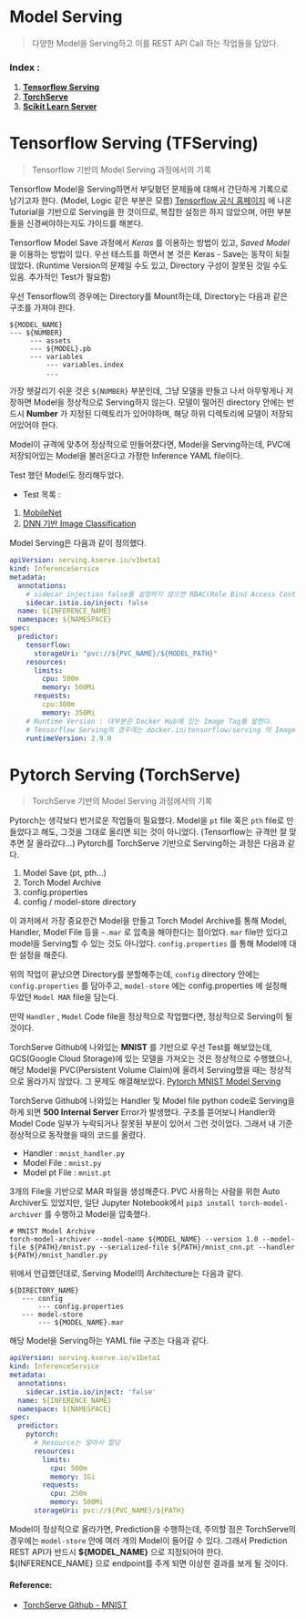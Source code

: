 # Model Serving
> 다양한 Model을 Serving하고 이를 REST API Call 하는 작업들을 담았다.

### Index :
1. [__Tensorflow Serving__](#tfserving)
2. [__TorchServe__](#torchserve)
3. [__Scikit Learn Server__](#sklearn_server)

# Tensorflow Serving (TFServing) <a name="tfserving" />
> Tensorflow 기반의 Model Serving 과정에서의 기록

Tensorflow Model을 Serving하면서 부딪혔던 문제들에 대해서 간단하게 기록으로 남기고자 한다. (Model, Logic 같은 부분은 모름) [Tensorflow 공식 홈페이지]() 에 나온 Tutorial을 기반으로 Serving을 한 것이므로, 복잡한 설정은 하지 않았으며, 어떤 부분들을 신경써야하는지도 가이드를 해본다.

Tensorflow Model Save 과정에서 _Keras_ 를 이용하는 방법이 있고, _Saved Model_ 을 이용하는 방법이 있다. 우선 테스트를 하면서 본 것은 Keras - Save는 동작이 되질 않았다. (Runtime Version의 문제일 수도 있고, Directory 구성이 잘못된 것일 수도 있음. 추가적인 Test가 필요함)

우선 Tensorflow의 경우에는 Directory를 Mount하는데, Directory는 다음과 같은 구조를 가져야 한다.

```
${MODEL_NAME}
--- ${NUMBER}
     --- assets
     --- ${MODEL}.pb
     --- variables
         --- variables.index
         ...
```

가장 헷갈리기 쉬운 것은 ```${NUMBER}``` 부분인데, 그냥 모델을 만들고 나서 아무렇게나 저장하면 Model을 정상적으로 Serving하지 않는다. 모델이 떨어진 directory 안에는 반드시 __Number__ 가 지정된 디렉토리가 있어야하며, 해당 하위 디렉토리에 모델이 저장되어있어야 한다.

Model이 규격에 맞추어 정상적으로 만들어졌다면, Model을 Serving하는데, PVC에 저장되어있는 Model을 불러온다고 가정한 Inference YAML file이다.

Test 했던 Model도 정리해두었다.

- Test 목록 :

1. [MobileNet](https://github.com/JeonDongcheol/StudyMyWork/tree/main/KServe/Model%20Serving/MobileNet)
2. [DNN 기반 Image Classification](https://github.com/JeonDongcheol/StudyMyWork/tree/main/KServe/Model%20Serving/DNN_Image_Classification)

Model Serving은 다음과 같이 정의했다.

```yaml
apiVersion: serving.kserve.io/v1beta1
kind: InferenceService
metadata:
  annotations:
    # sidecar injection false를 설정하지 않으면 RBAC(Role Bind Access Control) Error가 발생한다.
    sidecar.istio.io/inject: false
  name: ${INFERENCE_NAME}
  namespace: ${NAMESPACE}
spec:
  predictor:
    tensorflow:
      storageUri: "pvc://${PVC_NAME}/${MODEL_PATH}"
    resources:
      limits:
        cpu: 500m
        memory: 500Mi
      requests:
        cpu:300m
        memory: 350Mi
    # Runtime Version : 대부분은 Docker Hub에 있는 Image Tag를 말한다.
    # Tensorflow Serving의 경우에는 docker.io/tensorflow/serving 의 Image를 가져온다.
    runtimeVersion: 2.9.0
```


# Pytorch Serving (TorchServe) <a name="torchserve" />
> TorchServe 기반의 Model Serving 과정에서의 기록

Pytorch는 생각보다 번거로운 작업들이 필요했다. Model을 ```pt``` file 혹은 ```pth``` file로 만들었다고 해도, 그것을 그대로 올리면 되는 것이 아니었다. (Tensorflow는 규격만 잘 맞추면 잘 올라갔다...) Pytorch를 TorchServe 기반으로 Serving하는 과정은 다음과 같다.

1. Model Save (pt, pth...)
2. Torch Model Archive
3. config.properties
4. config / model-store directory

이 과저에서 가장 중요한건 Model을 만들고 Torch Model Archive를 통해 Model, Handler, Model File 등을 ```~.mar``` 로 압축을 해야한다는 점이었다. ```mar``` file만 있다고 model을 Serving할 수 있는 것도 아니었다. ```config.properties``` 를 통해 Model에 대한 설정을 해준다.

위의 작업이 끝났으면 Directory를 분할해주는데, ```config``` directory 안에는 ```config.properties``` 를 담아주고, ```model-store``` 에는 config.properties 에 설정해 두었던 ```Model MAR``` file을 담는다.

만약 ```Handler``` , ```Model``` Code file을 정상적으로 작업했다면, 정상적으로 Serving이 될 것이다.

TorchServe Github에 나와있는 __MNIST__ 를 기반으로 우선 Test를 해보았는데, GCS(Google Cloud Storage)에 있는 모델을 가져오는 것은 정상적으로 수행했으나, 해당 Model을 PVC(Persistent Volume Claim)에 올려서 Serving했을 때는 정상적으로 올라가지 않았다. 그 문제도 해결해보았다. [Pytorch MNIST Model Serving](https://github.com/JeonDongcheol/StudyMyWork/tree/main/KServe/Model%20Serving/MNIST)

TorchServe Github에 나와있는 Handler 및 Model file python code로 Serving을 하게 되면 __500 Internal Server__ Error가 발생했다. 구조를 뜯어보니 Handler와 Model Code 일부가 누락되거나 잘못된 부분이 있어서 그런 것이었다. 그래서 내 기준 정상적으로 동작했을 때의 코드를 올렸다.

- Handler : ```mnist_handler.py```
- Model File : ```mnist.py```
- Model pt File : ```mnist.pt```

3개의 File을 기반으로 MAR 파일을 생성해준다. PVC 사용하는 사람을 위한 Auto Archiver도 있었지만, 일단 Jupyter Notebook에서 ```pip3 install torch-model-archiver``` 를 수행하고 Model을 압축했다.

```shell
# MNIST Model Archive
torch-model-archiver --model-name ${MODEL_NAME} --version 1.0 --model-file ${PATH}/mnist.py --serialized-file ${PATH}/mnist_cnn.pt --handler ${PATH}/mnist_handler.py
```

위에서 언급했던대로, Serving Model의 Architecture는 다음과 같다.

```
${DIRECTORY_NAME}
   --- config
       --- config.properties
   --- model-store
       --- ${MODEL_NAME}.mar
```

해당 Model을 Serving하는 YAML file 구조는 다음과 같다.

```yaml
apiVersion: serving.kserve.io/v1beta1
kind: InferenceService
metadata:
  annotations:
    sidecar.istio.io/inject: 'false'
  name: ${INFERENCE_NAME}
  namespace: ${NAMESPACE}
spec:
  predictor:
    pytorch:
      # Resource는 알아서 할당
      resources:
        limits:
          cpu: 500m
          memory: 1Gi
        requests:
          cpu: 250m
          memory: 500Mi
      storageUri: pvc://${PVC_NAME}/${PATH}
```

Model이 정상적으로 올라가면, Prediction을 수행하는데, 주의할 점은 TorchServe의 경우에는 ```model-store``` 안에 여러 개의 Model이 들어갈 수 있다. 그래서 Prediction REST API가 반드시 __${MODEL_NAME}__ 으로 지정되어야 한다. ${INFERENCE_NAME} 으로 endpoint를 주게 되면 이상한 결과를 보게 될 것이다.

#### Reference:

- [TorchServe Github - MNIST](https://github.com/pytorch/serve/tree/master/examples/image_classifier/mnist)
